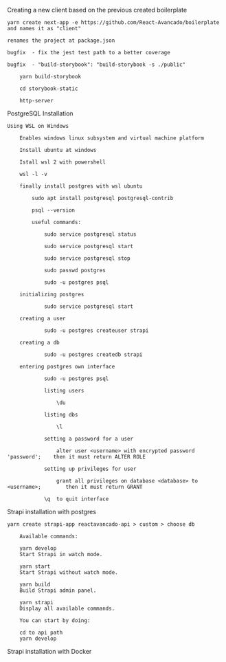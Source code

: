 Creating a new client based on the previous created boilerplate

    yarn create next-app -e https://github.com/React-Avancado/boilerplate and names it as "client"

    renames the project at package.json

    bugfix  - fix the jest test path to a better coverage

    bugfix  - "build-storybook": "build-storybook -s ./public"

        yarn build-storybook

        cd storybook-static

        http-server

PostgreSQL Installation

    Using WSL on Windows

        Enables windows linux subsystem and virtual machine platform

        Install ubuntu at windows

        Istall wsl 2 with powershell

        wsl -l -v

        finally install postgres with wsl ubuntu

            sudo apt install postgresql postgresql-contrib

            psql --version

            useful commands:

                sudo service postgresql status

                sudo service postgresql start

                sudo service postgresql stop    

                sudo passwd postgres

                sudo -u postgres psql

        initializing postgres

                sudo service postgresql start
        
        creating a user 

                sudo -u postgres createuser strapi

        creating a db 

                sudo -u postgres createdb strapi

        entering postgres own interface

                sudo -u postgres psql

                listing users 

                    \du

                listing dbs

                    \l
                
                setting a password for a user

                    alter user <username> with encrypted password 'password';    then it must return ALTER ROLE
                
                setting up privileges for user

                    grant all privileges on database <database> to <username>;        then it must return GRANT

                \q  to quit interface

Strapi installation with postgres

    yarn create strapi-app reactavancado-api > custom > choose db 

        Available commands: 

        yarn develop
        Start Strapi in watch mode.

        yarn start
        Start Strapi without watch mode.

        yarn build
        Build Strapi admin panel.

        yarn strapi
        Display all available commands.

        You can start by doing:

        cd to api path
        yarn develop

Strapi installation with Docker